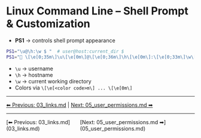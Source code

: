 # Linux Command Line – Shell Prompt & Customization

* **PS1** → controls shell prompt appearance

```bash
PS1="\u@\h:\w $ "  # user@host:current_dir $
PS1="🐧 \[\e[0;35m\]\u\[\e[0m\]@\[\e[0;36m\]\h\[\e[0m\]:\[\e[0;33m\]\w\[\e[0m\] \$ "
````

* `\u` → username
* `\h` → hostname
* `\w` → current working directory
* Colors via `\[\e[<color code>m\] ... \[\e[0m\]`



---
[⬅ Previous: 03_links.md](03_links.md) | [Next: 05_user_permissions.md ➡](05_user_permissions.md)

<hr>
<div style="display: flex; justify-content: space-between;"><div>[⬅ Previous: 03_links.md](03_links.md)</div><div>[Next: 05_user_permissions.md ➡](05_user_permissions.md)</div></div>
